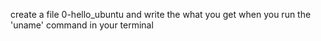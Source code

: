 create a file 0-hello_ubuntu and write the what you get when you run the 'uname' command in your terminal